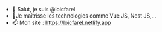 - 👋 Salut, je suis @loicfarel
- 🌱Je maîtrisse les technologies comme Vue JS, Nest JS,...
- 📫 Mon site : https://loicfarel.netlify.app

<!---
loicfarel/loicfarel is a ✨ special ✨ repository because its `README.md` (this file) appears on your GitHub profile.
You can click the Preview link to take a look at your changes.
--->
